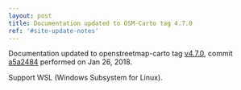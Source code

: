 ```yaml
---
layout: post
title: Documentation updated to OSM-Carto tag 4.7.0
ref: '#site-update-notes'
---
```


Documentation updated to openstreetmap-carto tag [v4.7.0](https://github.com/gravitystorm/openstreetmap-carto/releases/tag/v4.7.0), commit [a5a2484](https://github.com/gravitystorm/openstreetmap-carto/commit/a5a2484d18f88828b913540ed05e4fdfe4603916) performed on Jan 26, 2018.

Support WSL (Windows Subsystem for Linux).
